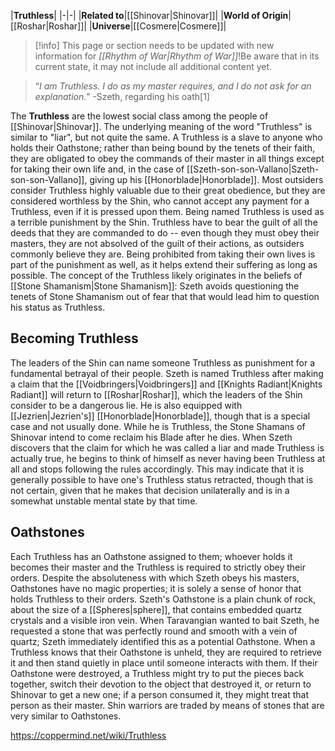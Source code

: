 |**Truthless**|
|-|-|
|**Related to**|[[Shinovar\|Shinovar]]|
|**World of Origin**|[[Roshar\|Roshar]]|
|**Universe**|[[Cosmere\|Cosmere]]|

> [!info] This page or section needs to be updated with new information for *[[Rhythm of War\|Rhythm of War]]*!Be aware that in its current state, it may not include all additional content yet.

>“*I am Truthless. I do as my master requires, and I do not ask for an explanation.*”
\-Szeth, regarding his oath[1]


The **Truthless** are the lowest social class among the people of [[Shinovar\|Shinovar]]. The underlying meaning of the word "Truthless" is similar to "liar", but not quite the same.
A Truthless is a slave to anyone who holds their Oathstone; rather than being bound by the tenets of their faith, they are obligated to obey the commands of their master in all things except for taking their own life and, in the case of [[Szeth-son-son-Vallano\|Szeth-son-son-Vallano]], giving up his [[Honorblade\|Honorblade]]. Most outsiders consider Truthless highly valuable due to their great obedience, but they are considered worthless by the Shin, who cannot accept any payment for a Truthless, even if it is pressed upon them.
Being named Truthless is used as a terrible punishment by the Shin. Truthless have to bear the guilt of all the deeds that they are commanded to do -- even though they must obey their masters, they are not absolved of the guilt of their actions, as outsiders commonly believe they are. Being prohibited from taking their own lives is part of the punishment as well, as it helps extend their suffering as long as possible.
The concept of the Truthless likely originates in the beliefs of [[Stone Shamanism\|Stone Shamanism]]: Szeth avoids questioning the tenets of Stone Shamanism out of fear that that would lead him to question his status as Truthless.

## Becoming Truthless
The leaders of the Shin can name someone Truthless as punishment for a fundamental betrayal of their people. Szeth is named Truthless after making a claim that the [[Voidbringers\|Voidbringers]] and [[Knights Radiant\|Knights Radiant]] will return to [[Roshar\|Roshar]], which the leaders of the Shin consider to be a dangerous lie. He is also equipped with [[Jezrien\|Jezrien's]] [[Honorblade\|Honorblade]], though that is a special case and not usually done. While he is Truthless, the Stone Shamans of Shinovar intend to come reclaim his Blade after he dies.
When Szeth discovers that the claim for which he was called a liar and made Truthless is actually true, he begins to think of himself as never having been Truthless at all and stops following the rules accordingly. This may indicate that it is generally possible to have one's Truthless status retracted, though that is not certain, given that he makes that decision unilaterally and is in a somewhat unstable mental state by that time.

## Oathstones
Each Truthless has an Oathstone assigned to them; whoever holds it becomes their master and the Truthless is required to strictly obey their orders. Despite the absoluteness with which Szeth obeys his masters, Oathstones have no magic properties; it is solely a sense of honor that holds Truthless to their orders.
Szeth's Oathstone is a plain chunk of rock, about the size of a [[Spheres\|sphere]], that contains embedded quartz crystals and a visible iron vein. When Taravangian wanted to bait Szeth, he requested a stone that was perfectly round and smooth with a vein of quartz; Szeth immediately identified this as a potential Oathstone.
When a Truthless knows that their Oathstone is unheld, they are required to retrieve it and then stand quietly in place until someone interacts with them. If their Oathstone were destroyed, a Truthless might try to put the pieces back together, switch their devotion to the object that destroyed it, or return to Shinovar to get a new one; if a person consumed it, they might treat that person as their master.
Shin warriors are traded by means of stones that are very similar to Oathstones.



https://coppermind.net/wiki/Truthless